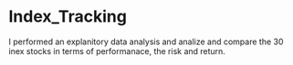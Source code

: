 # Index_Tracking
I performed an explanitory data analysis and analize and compare the 30 inex stocks in terms of performanace, the risk and return. 
